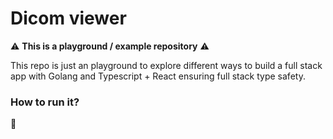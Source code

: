 # Dicom viewer

⚠️ __This is a playground / example repository__ ⚠️

This repo is just an playground to explore different ways to build a full stack app with Golang and Typescript + React
ensuring full stack type safety.

### How to run it?
🚧
